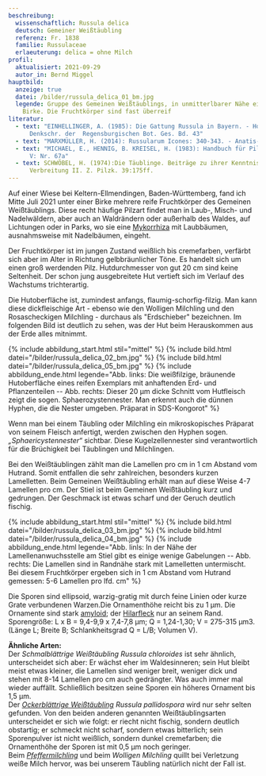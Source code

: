 ```yaml
---
beschreibung:
  wissenschaftlich: Russula delica
  deutsch: Gemeiner Weißtäubling
  referenz: Fr. 1838
  familie: Russulaceae
  erlaeuterung: delica = ohne Milch
profil:
  aktualisiert: 2021-09-29
  autor_in: Bernd Miggel
hauptbild:
  anzeige: true
  datei: /bilder/russula_delica_01_bm.jpg
  legende: Gruppe des Gemeinen Weißtäublings, in unmitterlbarer Nähe einer großen
    Birke. Die Fruchtkörper sind fast überreif
literatur:
  - text: "EINHELLINGER, A. (1985): Die Gattung Russula in Bayern. - Hoppea,
      Denkschr. der  Regensburgischen Bot. Ges. Bd. 43"
  - text: "MARXMÜLLER, H. (2014): Russularum Icones: 340-343. - Anatis-Verlag"
  - text: "MICHAEL, E., HENNIG, B. KREISEL, H. (1983): Handbuch für Pilzfreunde Band
      V: Nr. 67a"
  - text: SCHWÖBEL, H. (1974):Die Täublinge. Beiträge zu ihrer Kenntnis und
      Verbreitung II. Z. Pilzk. 39:175ff.
---
```

Auf einer Wiese bei Keltern-Ellmendingen, Baden-Württemberg, fand ich Mitte Juli 2021 unter einer Birke mehrere reife Fruchtkörper des Gemeinen Weißtäublings. Diese recht häufige Pilzart findet man in Laub-, Misch- und Nadelwäldern, aber auch an Waldrändern oder außerhalb des Waldes, auf Lichtungen oder in Parks, wo sie eine [Mykorrhiza](Mykorrhiza "Glossar") mit Laubbäumen, ausnahmsweise mit Nadelbäumen, eingeht.

Der Fruchtkörper ist im jungen Zustand weißlich bis cremefarben, verfärbt sich aber im Alter in Richtung gelbbräunlicher Töne. Es handelt sich um einen groß werdenden Pilz. Hutdurchmesser von gut 20 cm sind keine Seltenheit. Der schon jung ausgebreitete Hut vertieft sich im Verlauf des Wachstums trichterartig.

Die Hutoberfläche ist, zumindest anfangs, flaumig-schorfig-filzig. Man kann diese dickfleischige Art - ebenso wie den Wolligen Milchling und den Rosascheckigen Milchling - durchaus als "Erdschieber" bezeichnen.  Im folgenden Bild ist deutlich zu sehen, was der Hut beim Herauskommen aus der Erde alles mitnimmt.

{% include abbildung_start.html stil="mittel" %}
{% include bild.html datei="/bilder/russula_delica_02_bm.jpg" %}
{% include bild.html datei="/bilder/russula_delica_05_bm.jpg" %}
{% include abbildung_ende.html legende="Abb. links: Die weißfilzige, bräunende Hutoberfläche eines reifen Exemplars mit anhaftenden Erd- und Pflanzenteilen -- Abb. rechts:  Dieser 20 µm dicke Schnitt vom Hutfleisch zeigt die sogen. Sphaerozystennester. Man erkennt auch die dünnen Hyphen, die die Nester umgeben. Präparat in SDS-Kongorot" %}

Wenn man bei einem Täubling oder Milchling ein mikroskopisches Präparat von seinem Fleisch anfertigt, werden zwischen den Hyphen sogen. *„Sphaericystennester“* sichtbar. Diese Kugelzellennester sind verantwortlich für die Brüchigkeit bei Täublingen und Milchlingen.

Bei den Weißtäublingen zählt man die Lamellen pro cm in 1 cm Abstand vom Hutrand. Somit entfallen die sehr zahlreichen, besonders kurzen Lamelletten. Beim Gemeinen Weißtäubling erhält man auf diese Weise 4-7 Lamellen pro cm. Der Stiel ist beim Gemeinen Weißtäubling kurz und gedrungen. Der Geschmack ist etwas scharf und der Geruch deutlich fischig.

{% include abbildung_start.html stil="mittel" %}
{% include bild.html datei="/bilder/russula_delica_03_bm.jpg" %}
{% include bild.html datei="/bilder/russula_delica_04_bm.jpg" %}
{% include abbildung_ende.html legende="Abb. linls: In der Nähe der Lamellenanwuchsstelle am Stiel gibt es einige wenige Gabelungen -- Abb. rechts: Die Lamellen sind in Randnähe stark mit Lamelletten untermischt. Bei diesem Fruchtkörper ergeben sich in 1 cm Abstand vom Hutrand gemessen: 5-6 Lamellen pro lfd. cm" %}

Die Sporen sind ellipsoid, warzig-gratig mit durch feine Linien oder kurze Grate verbundenen Warzen.Die Ornamenthöhe reicht bis zu 1 µm. Die Ornamente sind stark [amyloid](amyloid "Glossar"); der [Hilarfleck](Hilarfleck "Glossar") nur an seinem Rand. 
Sporengröße: L x B = 9,4-9,9 x 7,4-7,8 µm; Q = 1,24-1,30; V = 275-315 µm3. (Länge L; Breite B; Schlankheitsgrad Q = L/B; Volumen V).

**Ähnliche Arten:**\
Der *Schmalblättrige Weißtäubling Russula chloroides* ist sehr ähnlich, unterscheidet sich aber: Er wächst eher im Waldesinneren; sein Hut bleibt meist etwas kleiner, die Lamellen sind weniger breit, weniger dick und stehen mit 8-14 Lamellen pro cm auch gedrängter. Was auch immer mal wieder auffällt. Schließlich besitzen seine Sporen ein höheres Ornament bis 1,5 µm.\
Der *[Ockerblättrige Weißtäubling](/pilze/russula-pallidospora-ockerblättriger-weißtäubling)* *Russula pallidospora* wird nur sehr selten gefunden. Von den beiden anderen genannten Weißtäublingsarten unterscheidet er sich wie folgt:  er riecht nicht fischig, sondern deutlich obstartig; er schmeckt nicht scharf, sondern etwas bitterlich; sein Sporenpulver ist nicht weißlich, sondern dunkel cremefarben; die Ornamenthöhe der Sporen ist mit 0,5 µm noch geringer.\
Beim *[Pfeffermilchling](/pilze/lactarius-piperatus-langstieliger-pfeffermilchling)* und beim *Wolligen Milchling* quillt bei Verletzung weiße Milch hervor, was bei unserem Täubling natürlich nicht der Fall ist.
